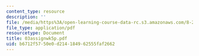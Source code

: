 ```yaml
---
content_type: resource
description: ''
file: /media/https%3A/open-learning-course-data-rc.s3.amazonaws.com/8-224-exploring-black-holes-general-relativity-astrophysics-spring-2003/b6712f5750e0d214184962555faf2662_03assignwk5p.pdf
file_type: application/pdf
resourcetype: Document
title: 03assignwk5p.pdf
uid: b6712f57-50e0-d214-1849-62555faf2662
---
```

